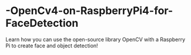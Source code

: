 # -OpenCv4-on-RaspberryPi4-for-FaceDetection
Learn how you can use the open-source library OpenCV with a Raspberry Pi to create face and object detection!
